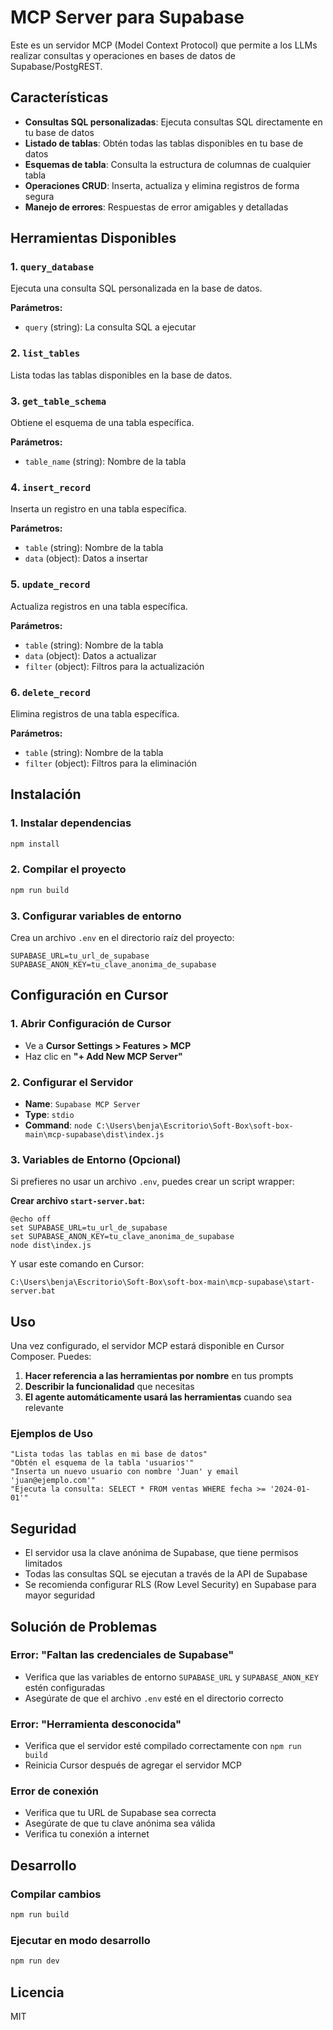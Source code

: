 # MCP Server para Supabase

Este es un servidor MCP (Model Context Protocol) que permite a los LLMs realizar consultas y operaciones en bases de datos de Supabase/PostgREST.

## Características

- **Consultas SQL personalizadas**: Ejecuta consultas SQL directamente en tu base de datos
- **Listado de tablas**: Obtén todas las tablas disponibles en tu base de datos
- **Esquemas de tabla**: Consulta la estructura de columnas de cualquier tabla
- **Operaciones CRUD**: Inserta, actualiza y elimina registros de forma segura
- **Manejo de errores**: Respuestas de error amigables y detalladas

## Herramientas Disponibles

### 1. `query_database`
Ejecuta una consulta SQL personalizada en la base de datos.

**Parámetros:**
- `query` (string): La consulta SQL a ejecutar

### 2. `list_tables`
Lista todas las tablas disponibles en la base de datos.

### 3. `get_table_schema`
Obtiene el esquema de una tabla específica.

**Parámetros:**
- `table_name` (string): Nombre de la tabla

### 4. `insert_record`
Inserta un registro en una tabla específica.

**Parámetros:**
- `table` (string): Nombre de la tabla
- `data` (object): Datos a insertar

### 5. `update_record`
Actualiza registros en una tabla específica.

**Parámetros:**
- `table` (string): Nombre de la tabla
- `data` (object): Datos a actualizar
- `filter` (object): Filtros para la actualización

### 6. `delete_record`
Elimina registros de una tabla específica.

**Parámetros:**
- `table` (string): Nombre de la tabla
- `filter` (object): Filtros para la eliminación

## Instalación

### 1. Instalar dependencias
```bash
npm install
```

### 2. Compilar el proyecto
```bash
npm run build
```

### 3. Configurar variables de entorno
Crea un archivo `.env` en el directorio raíz del proyecto:

```env
SUPABASE_URL=tu_url_de_supabase
SUPABASE_ANON_KEY=tu_clave_anonima_de_supabase
```

## Configuración en Cursor

### 1. Abrir Configuración de Cursor
- Ve a **Cursor Settings > Features > MCP**
- Haz clic en **"+ Add New MCP Server"**

### 2. Configurar el Servidor
- **Name**: `Supabase MCP Server`
- **Type**: `stdio`
- **Command**: `node C:\Users\benja\Escritorio\Soft-Box\soft-box-main\mcp-supabase\dist\index.js`

### 3. Variables de Entorno (Opcional)
Si prefieres no usar un archivo `.env`, puedes crear un script wrapper:

**Crear archivo `start-server.bat`:**
```batch
@echo off
set SUPABASE_URL=tu_url_de_supabase
set SUPABASE_ANON_KEY=tu_clave_anonima_de_supabase
node dist\index.js
```

Y usar este comando en Cursor:
```
C:\Users\benja\Escritorio\Soft-Box\soft-box-main\mcp-supabase\start-server.bat
```

## Uso

Una vez configurado, el servidor MCP estará disponible en Cursor Composer. Puedes:

1. **Hacer referencia a las herramientas por nombre** en tus prompts
2. **Describir la funcionalidad** que necesitas
3. **El agente automáticamente usará las herramientas** cuando sea relevante

### Ejemplos de Uso

```
"Lista todas las tablas en mi base de datos"
"Obtén el esquema de la tabla 'usuarios'"
"Inserta un nuevo usuario con nombre 'Juan' y email 'juan@ejemplo.com'"
"Ejecuta la consulta: SELECT * FROM ventas WHERE fecha >= '2024-01-01'"
```

## Seguridad

- El servidor usa la clave anónima de Supabase, que tiene permisos limitados
- Todas las consultas SQL se ejecutan a través de la API de Supabase
- Se recomienda configurar RLS (Row Level Security) en Supabase para mayor seguridad

## Solución de Problemas

### Error: "Faltan las credenciales de Supabase"
- Verifica que las variables de entorno `SUPABASE_URL` y `SUPABASE_ANON_KEY` estén configuradas
- Asegúrate de que el archivo `.env` esté en el directorio correcto

### Error: "Herramienta desconocida"
- Verifica que el servidor esté compilado correctamente con `npm run build`
- Reinicia Cursor después de agregar el servidor MCP

### Error de conexión
- Verifica que tu URL de Supabase sea correcta
- Asegúrate de que tu clave anónima sea válida
- Verifica tu conexión a internet

## Desarrollo

### Compilar cambios
```bash
npm run build
```

### Ejecutar en modo desarrollo
```bash
npm run dev
```

## Licencia

MIT 